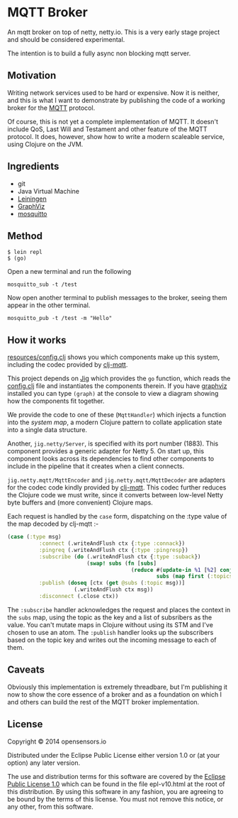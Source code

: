 # MQTT Broker

An mqtt broker on top of netty, netty.io. This is a very early stage project and should be considered experimental.

The intention is to build a fully async non blocking mqtt server.

## Motivation

Writing network services used to be hard or expensive. Now it is
neither, and this is what I want to demonstrate by publishing the code
of a working broker for the [MQTT](http://mqtt.org) protocol.

Of course, this is not yet a complete implementation of MQTT. It doesn't
include QoS, Last Will and Testament and other feature of the MQTT
protocol. It does, however, show how to write a modern scaleable
service, using Clojure on the JVM.

## Ingredients

* git
* Java Virtual Machine
* [Leiningen](http://leiningen.org/)
* [GraphViz](http://www.graphviz.org/)
* [mosquitto](http://mosquitto.org/)

## Method

```
$ lein repl
$ (go)

```

Open a new terminal and run the following

```
mosquitto_sub -t /test
```

Now open another terminal to publish messages to the broker, seeing them
appear in the other terminal.

```
mosquitto_pub -t /test -m "Hello"
```

## How it works

[resources/config.clj](resources/config.clj) shows you which components make up this system,
including the codec provided by
[clj-mqtt](https://github.com/xively/clj-mqtt).

This project depends on [Jig](https://github.com/juxt/jig) which
provides the `go` function, which reads the [config.clj](config.clj) file
and instantiates the components therein. If you have [graphviz]()
installed you can type `(graph)` at the console to view a diagram
showing how the components fit together.

We provide the code to one of these (`MqttHandler`) which injects a
function into the _system map_, a modern Clojure pattern to collate
application state into a single data structure.

Another, `jig.netty/Server`, is specified with its port number
(1883). This component provides a generic adapter for Netty 5. On start
up, this component looks across its dependencies to find other
components to include in the pipeline that it creates when a client
connects.

`jig.netty.mqtt/MqttEncoder` and `jig.netty.mqtt/MqttDecoder` are
adapters for the codec code kindly provided by
[clj-mqtt](https://github.com/xively/clj-mqtt). This codec further
reduces the Clojure code we must write, since it converts between
low-level Netty byte buffers and (more convenient) Clojure maps.

Each request is handled by the `case` form, dispatching on the :type
value of the map decoded by clj-mqtt :-

```clojure
(case (:type msg)
          :connect (.writeAndFlush ctx {:type :connack})
          :pingreq (.writeAndFlush ctx {:type :pingresp})
          :subscribe (do (.writeAndFlush ctx {:type :suback})
                         (swap! subs (fn [subs]
                                       (reduce #(update-in %1 [%2] conj ctx)
                                               subs (map first (:topics msg))))))
          :publish (doseq [ctx (get @subs (:topic msg))]
                     (.writeAndFlush ctx msg))
          :disconnect (.close ctx))
```

The `:subscribe` handler acknowledges the request and places the context
in the `subs` map, using the topic as the key and a list of subsribers
as the value. You can't mutate maps in Clojure without using its STM and
I've chosen to use an atom. The `:publish` handler looks up the
subscribers based on the topic key and writes out the incoming message
to each of them.

## Caveats

Obviously this implementation is extremely threadbare, but I'm
publishing it now to show the core essence of a broker and as a
foundation on which I and others can build the rest of the MQTT broker
implementation.

## License

Copyright © 2014 opensensors.io

Distributed under the Eclipse Public License either version 1.0 or (at
your option) any later version.

The use and distribution terms for this software are covered by the [Eclipse Public License 1.0](http://opensource.org/licenses/eclipse-1.0.php) which can be found in the file epl-v10.html at the root of this distribution. By using this software in any fashion, you are agreeing to be bound by the terms of this license. You must not remove this notice, or any other, from this software.
